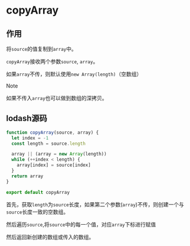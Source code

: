 # copyArray

## 作用

将`source`的值复制到`array`中。

`copyArray`接收两个参数`source`, `array`。

如果`array`不传，则默认使用`new Array(length)`（空数组）

> [!note]
> 如果不传入`array`也可以做到数组的深拷贝。

## lodash源码

```js
function copyArray(source, array) {
  let index = -1
  const length = source.length

  array || (array = new Array(length))
  while (++index < length) {
    array[index] = source[index]
  }
  return array
}

export default copyArray
```

首先，获取`length`为`source`长度，如果第二个参数(`array`)不传，则创建一个与`source`长度一致的空数组。

然后遍历`source`,将`source`中的每一个值，对应`array`下标进行赋值

然后返回新创建的数组或传入的数组。